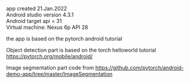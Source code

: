 

app created 21.Jan.2022  
Android studio version 4.3.1  
Android target api = 31  
Virtual machine: Nexus 6p API 28  


the app is based on the pytorch android tutorial

Object detection part is based on the torch helloworld tutorial 
https://pytorch.org/mobile/android/

Image segmentation part code from 
https://github.com/pytorch/android-demo-app/tree/master/ImageSegmentation